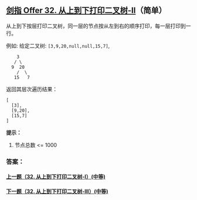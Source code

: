 ## [剑指 Offer 32. 从上到下打印二叉树-II](https://leetcode-cn.com/problems/cong-shang-dao-xia-da-yin-er-cha-shu-ii-lcof/)（简单）

从上到下按层打印二叉树，同一层的节点按从左到右的顺序打印，每一层打印到一行。



例如:
给定二叉树: `[3,9,20,null,null,15,7]`,

```
    3
   / \
  9  20
    /  \
   15   7
```

返回其层次遍历结果：

```
[
  [3],
  [9,20],
  [15,7]
]
```



**提示：**

1. 节点总数 <= 1000



### 答案：



#### [上一题（32. 从上到下打印二叉树-I）(中等)](https://github.com/sdwwld/leetCode/blob/master/src/main/java/com/wld/java/offer/剑指Offer32-I.md)

#### [下一题（32. 从上到下打印二叉树-III）(中等)](https://github.com/sdwwld/leetCode/blob/master/src/main/java/com/wld/java/offer/剑指Offer32-III.md)